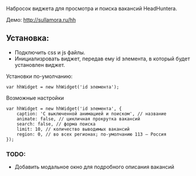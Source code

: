 Набросок виджета для просмотра и поиска вакансий HeadHuntera.

Демо: http://sullamora.ru/hh

Установка:
-------

* Подключить css и js файлы.
* Инициализровать виджет, передав ему id элемента, в который будет установлен виджет.

Установки по-умолчанию:

    var hhWidget = new hhWidget('id элемента');
	
Возможные настройки

    var hhWidget = new hhWidget('id элемента', {
        caption: 'С выключенной анимацией и поиском', // название
        animate: false, // цикличная прокрутка вакансий
        search: false, // форма поиска
        limit: 10, // количество выводимых вакансий
		region: 0, // во всех регионах; по-умолчанию 113 — Россия
    });
								
### TODO:
* Добавить модальное окно для подробного описания вакансий
	